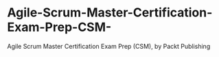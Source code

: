 # Agile-Scrum-Master-Certification-Exam-Prep-CSM-
Agile Scrum Master Certification Exam Prep (CSM), by Packt Publishing
